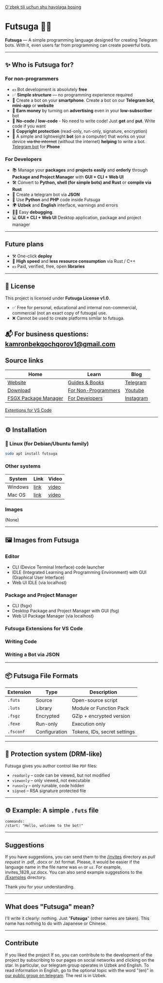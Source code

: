 [O'zbek tili uchun shu havolaga bosing](README.uz.md)

# Futsuga 🧠✨

**Futsuga** — A simple programming language designed for creating Telegram bots. With it, even users far from programming can create powerful bots.

---

## ✨ Who is Futsuga for?

### For non-programmers
- 💵 Bot development is absolutely **free**
- ✅ **Simple structure** — no programming experience required
- 📱 Create a bot on your **smartphone**. Create a bot on our **Telegram bot, mini-app** or **website**
- 💸 **Earn money** by turning on **advertising** even in your **low-subscriber** bot
- 🧠 **No-code / low-code** - No need to write code! Just **get** and **put**. Write code if you want
- 🔐 **Copyright protection** (read-only, run-only, signature, encryption)
- 🤖 A simple and lightweight **bot** (on a computer) that works on your device ~~via the internet~~ (without the internet) **helping** to write a bot. [Telegram bot](https://t.me/futsugabot) for **Phone**

### For Developers
- 📚 Manage your **packages** and **projects** **easily** and **orderly** through **Package and Project Manager** with **GUI + CLI + Web UI**
- 🛠️ Convert to **Python, shell (for simple bots) and Rust** or **compile via Rust**
- 📅 Create a telegram bot via **JSON**
- 📝 Use **Python** and **PHP** code inside Futsuga
- 🌍 **Uzbek** and **English** interface, warnings and errors
- ⛓️‍💥 Easy **debugging**.
- 💻 **GUI + CLI + Web UI** Desktop application, package and project manager

---

## Future plans
- ⚒️ One-click **deploy**
- 💫 **High speed** and **less resource consumption** via Rust / C++
- 💵 Paid, verified, free, open **libraries**

---
## 📜 License

This project is licensed under **Futsuga License v1.0**.

- ✅ Free for personal, educational and internal non-commercial, commercial (not an exact copy of futsuga) use.
- ❌ Cannot be used to create platforms similar to futsuga.

📬 For business questions: kamronbekqochqorov1@gmail.com
---

## Source links
| Home | Learn | Blog |
|--------|-----|-------|
| [Website](https://futsuga.uz) | [Guides & Books](https://futsuga.uz/guide) | [Telegram](https://t.me/futsuga) |
| [Download](https://futsuga.uz/download) | [For Non-Programmers](https://futsuga.uz/guide/for-scratch) | [Youtube](https://www.youtube.com/@futsuga) |
| [FSGX Package Manager](https://futsuga.uz/fsgx) | [For Developers](https://futsuga.uz/guide/for-coders) | [Instagram](https://www.instagram.com) |

[Extentions for VS Code]()

---

## ⚙️ Installation

### 🐧 Linux (for Debian/Ubuntu family)
```bash
sudo apt install futsuga
```

### Other systems
| System | Link | Video |
|-|-|-|
| Windows | [link](https://futsuga.uz/download/windows) |[video]() |
| Mac OS | [link](https://futsuga.uz/download/macos) | [video]() |

### Images
(None)

---

## 🖼️ Images from Futsuga
### Editor
- CLI (Device Terminal Interface) code launcher
- IDLE (Integrated Learning and Programming Environment) with GUI (Graphical User Interface)
- Web UI IDLE (via localhost)

### Package and Project Manager
- CLI (fsgx)
- Desktop Package and Project Manager with GUI (fsg)
- Web UI Package Manager (via localhost)

### Futsuga Extensions for VS Code

### Writing Code

### Writing a Bot via JSON

---

## 📦 Futsuga File Formats

| Extension | Type | Description |
| --------- | -------------- | ----------------------------------- |
| `.futs` | Source | Open-source script |
| `.luts` | Library | Module or Function Pack |
| `.fsgz` | Encrypted | GZip + encrypted version |
| `.fexe` | Run-only | Execution only |
| `.fsconf` | Configuration | Tokens, IDs, secret settings |

---

## 🔑 Protection system (DRM-like)

Futsuga gives you author control like `PDF` files:

- `readonly` – code can be viewed, but not modified
- `viewonly` – only viewed, not executable
- `runonly` – only runable, code hidden
- `signed` – RSA signature protected file

---

## ⚙️ Example: A simple `.futs` file

```futsuga
commands:
/start: "Hello, welcome to the bot!"
```

---

## Suggestions
If you have suggestions, you can send them to the [/invites](/invites) directory as *pull request* in .pdf, .docx or .txt format. Please, it would be easier if the language name in the file name was `en` or `uz`. For example, invites_1828_uz.docx. You can also send example suggestions to the [/Examples](/Examples/) directory.

Thank you for your understanding.

---

## What does "Futsuga" mean?
I'll write it clearly: nothing. Just "**Futsuga**" (other names are taken).
This name has nothing to do with Japanese or Chinese.

---

## Contribute
If you liked the project If so, you can contribute to the development of the project by subscribing to our pages on social networks and clicking on the star. In particular, our telegram group operates in Uzbek and English. To read information in English, go to the optional topic with the word "(en)" in [our public group on telegram](https://t.me/futsuga). The rest is in Uzbek.